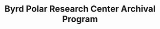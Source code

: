 ---
layout: repo
title: "Byrd Polar Research Center Archival Program"
id: 417
permalink: repos/417/
---